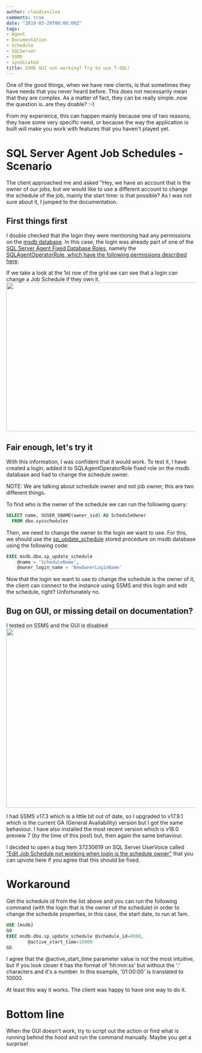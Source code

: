 ```yaml
---
author: claudiosilva
comments: true
date: "2019-03-29T00:00:00Z"
tags:
- Agent
- Documentation
- Schedule
- SQLServer
- SSMS
- syndicated
title: SSMS GUI not working? Try to use T-SQL!
---
```

One of the good things, when we have new clients, is that sometimes they have needs that you never heard before.
This does not necessarily mean that they are complex. As a matter of fact, they can be really simple..now the question is..are they doable? :-)

From my experience, this can happen mainly because one of two reasons, they have some very specific need, or because the way the application is built will make you work with features that you haven't played yet.

<h1>SQL Server Agent Job Schedules - Scenario</h1>

The client approached me and asked "Hey, we have an account that is the owner of our jobs, but we would like to use a different account to change the schedule of the job, mainly the start time: is that possible?
As I was not sure about it, I jumped to the documentation.

<h2>First things first</h2>

I double checked that the login they were mentioning had any permissions on the <a href="https://docs.microsoft.com/en-us/sql/relational-databases/databases/msdb-database">msdb database</a>. In this case, the login was already part of one of the <a href="https://docs.microsoft.com/en-us/sql/ssms/agent/sql-server-agent-fixed-database-roles">SQL Server Agent Fixed Database Roles</a>, namely the <a href="https://docs.microsoft.com/en-us/sql/ssms/agent/sql-server-agent-fixed-database-roles#sqlagentoperatorrole-permissions">SQLAgentOperatorRole, which have the following permissions described here</a>.

If we take a look at the 1st row of the grid we can see that a login can change a Job Schedule if they own it.
<img src="https://claudioessilva.github.io/img/2019/03/sqlagentoperatorrole_permissions-1.png" alt="" width="800" height="395" class="aligncenter size-full wp-image-1637" />

<h2>Fair enough, let's try it</h2>

With this information, I was confident that it would work.
To test it, I have created a login, added it to SQLAgentOperatorRole fixed role on the msdb database and had to change the schedule owner.

NOTE: We are talking about schedule owner and not job owner, this are two different things.

To find who is the owner of the schedule we can run the following query:

``` sql
SELECT name, SUSER_SNAME(owner_sid) AS ScheduleOwner
  FROM dbo.sysschedules
```

Then, we need to change the owner to the login we want to use. For this, we should use the [sp_update_schedule](https://docs.microsoft.com/en-us/sql/relational-databases/system-stored-procedures/sp-update-schedule-transact-sql) stored procedure on msdb database using the following code:

``` sql
EXEC msdb.dbo.sp_update_schedule
	@name = 'ScheduleName',
	@owner_login_name = 'NewOwnerLoginName'
```

Now that the login we want to use to change the schedule is the owner of it, the client can connect to the instance using SSMS and this login and edit the schedule, right? Unfortunately no.

<h2>Bug on GUI, or missing detail on documentation?</h2>

I tested on SSMS and the GUI is disabled
<img src="https://claudioessilva.github.io/img/2019/03/editscheduleonsssm_disabled.png" alt="" width="800" height="475" class="aligncenter size-full wp-image-1634" />

I had SSMS v17.3 which is a little bit out of date, so I upgraded to v17.9.1 which is the current GA (General Availability) version but I got the same behaviour. I have also installed the most recent version which is v18.0 preview 7 (by the time of this post) but, then again the same behaviour.

I decided to open a bug item 37230619 on SQL Server UserVoice called <a href="https://feedback.azure.com/forums/908035-sql-server/suggestions/37230619-edit-job-schedule-not-working-when-login-is-the-sc">"Edit Job Schedule not working when login is the schedule owner"</a> that you can upvote here if you agree that this should be fixed.

<h1>Workaround</h1>

Get the schedule id from the list above and you can run the following command (with the login that is the owner of the schedule) in order to change the schedule properties, in this case, the start date, to run at 1am.

``` sql
USE [msdb]
GO
EXEC msdb.dbo.sp_update_schedule @schedule_id=0000,
		@active_start_time=10000
GO
```

I agree that the @active_start_time parameter value is not the most intuitive, but if you look closer it has the format of 'hh:mm:ss' but without the ':' characters and it's a number.
In this example, '01:00:00' is translated to 10000.

At least this way it works. The client was happy to have one way to do it.

<h1>Bottom line</h1>

When the GUI doesn't work, try to script out the action or find what is running behind the hood and run the command manually. Maybe you get a surprise!
